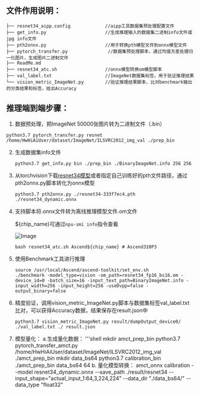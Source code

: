 ## 文件作用说明：

```
├── resnet34_aipp.config             //aipp工具数据集预处理配置文件
├── get_info.py                      //生成推理输入的数据集二进制info文件或jpg info文件
├── pth2onnx.py                      //用于转换pth模型文件到onnx模型文件
├── pytorch_transfer.py               //数据集预处理脚本，通过均值方差处理归一化图片，生成图片二进制文件
├── ReadMe.md
├── resnet34_atc.sh                  //onnx模型转换om模型脚本
├── val_label.txt                    //ImageNet数据集标签，用于验证推理结果
└── vision_metric_ImageNet.py        //验证推理结果脚本，比对benchmark输出的分类结果和标签，给出Accuracy
```



## 推理端到端步骤：

1.  数据预处理，把ImageNet 50000张图片转为二进制文件（.bin）

   ```shell
   python3.7 pytorch_transfer.py resnet /home/HwHiAiUser/dataset/ImageNet/ILSVRC2012_img_val ./prep_bin
   ```

2. 生成数据集info文件

   ```shell
   python3.7 get_info.py bin ./prep_bin ./BinaryImageNet.info 256 256
   ```

3. 从torchvision下载[resnet34模型](https://ascend-repo-modelzoo.obs.cn-east-2.myhuaweicloud.com/model/1_PyTorch_PTH/ResNet34/PTH/resnet34-b627a593.pth)或者指定自己训练好的pth文件路径，通过pth2onnx.py脚本转化为onnx模型

   ```shell
   python3.7 pth2onnx.py ./resnet34-333f7ec4.pth ./resnet34_dynamic.onnx
   ```

4. 支持脚本将.onnx文件转为离线推理模型文件.om文件

   ${chip_name}可通过`npu-smi info`指令查看
   
    ![Image](https://gitee.com/ascend/ModelZoo-PyTorch/raw/master/ACL_PyTorch/images/310P3.png)
   ```shell
   bash resnet34_atc.sh Ascend${chip_name} # Ascend310P3
   ```

5. 使用Benchmark工具进行推理
   ```shell
   source /usr/local/Ascend/ascend-toolkit/set_env.sh
   ./benchmark -model_type=vision -om_path=resnet34_fp16_bs16.om -device_id=0 -batch_size=16 -input_text_path=BinaryImageNet.info -input_width=256 -input_height=256 -useDvpp=false -output_binary=false
   ```

6. 精度验证，调用vision_metric_ImageNet.py脚本与数据集标签val_label.txt比对，可以获得Accuracy数据，结果保存在result.json中

   ```shell
   python3.7 vision_metric_ImageNet.py result/dumpOutput_device0/ ./val_label.txt ./ result.json
   ```
7. 模型量化：
   a.生成量化数据：
   '''shell
      mkdir amct_prep_bin
      python3.7 pytorch_transfer_amct.py  /home/HwHiAiUser/dataset/ImageNet/ILSVRC2012_img_val ./amct_prep_bin
      mkdir data_bs64
      python3.7 calibration_bin ./amct_prep_bin data_bs64 64
   b. 量化模型转换：
      amct_onnx calibration --model resnet34_dynamic.onnx --save_path ./result/resnet34 --input_shape="actual_input_1:64,3,224,224" --data_dir "./data_bs64/" --data_type "float32"